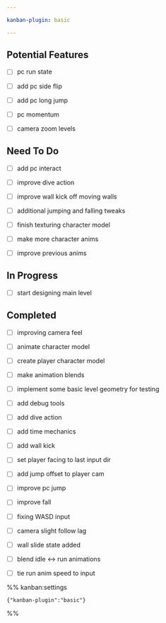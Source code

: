 ```yaml
---

kanban-plugin: basic

---
```


## Potential Features

- [ ] pc run state
- [ ] add pc side flip
- [ ] add pc long jump
- [ ] pc momentum
- [ ] camera zoom levels


## Need To Do

- [ ] add pc interact
- [ ] improve dive action
- [ ] improve wall kick off moving walls
- [ ] additional jumping and falling tweaks
- [ ] finish texturing character model
- [ ] make more character anims
- [ ] improve previous anims


## In Progress

- [ ] start designing main level


## Completed

- [ ] improving camera feel
- [ ] animate character model
- [ ] create player character model
- [ ] make animation blends
- [ ] implement some basic level geometry for testing
- [ ] add debug tools
- [ ] add dive action
- [ ] add time mechanics
- [ ] add wall kick
- [ ] set player facing to last input dir
- [ ] add jump offset to player cam
- [ ] improve pc jump
- [ ] improve fall
- [ ] fixing WASD input
- [ ] camera slight follow lag
- [ ] wall slide state added
- [ ] blend idle <-> run animations
- [ ] tie run anim speed to input




%% kanban:settings
```
{"kanban-plugin":"basic"}
```
%%